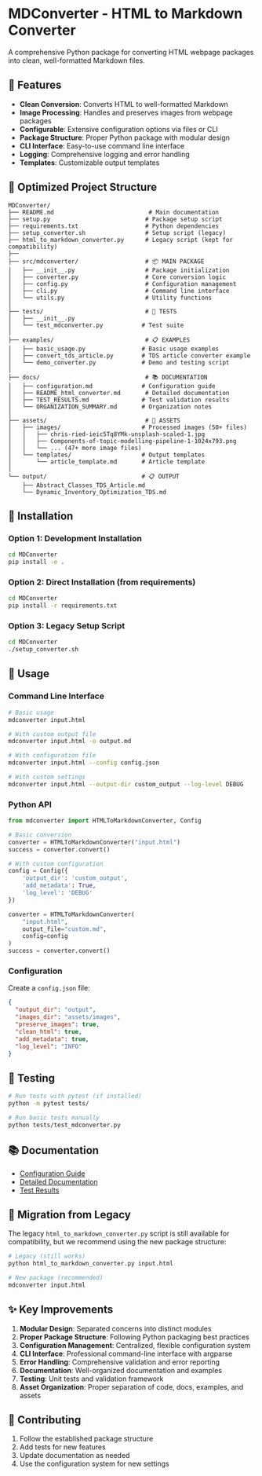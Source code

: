 # MDConverter - HTML to Markdown Converter

A comprehensive Python package for converting HTML webpage packages into clean, well-formatted Markdown files.

## 🚀 Features

- **Clean Conversion**: Converts HTML to well-formatted Markdown
- **Image Processing**: Handles and preserves images from webpage packages  
- **Configurable**: Extensive configuration options via files or CLI
- **Package Structure**: Proper Python package with modular design
- **CLI Interface**: Easy-to-use command line interface
- **Logging**: Comprehensive logging and error handling
- **Templates**: Customizable output templates

## 📁 Optimized Project Structure

```text
MDConverter/
├── README.md                           # Main documentation
├── setup.py                           # Package setup script
├── requirements.txt                   # Python dependencies
├── setup_converter.sh                 # Setup script (legacy)
├── html_to_markdown_converter.py      # Legacy script (kept for compatibility)
├── 
├── src/mdconverter/                   # 📦 MAIN PACKAGE
│   ├── __init__.py                    # Package initialization
│   ├── converter.py                   # Core conversion logic
│   ├── config.py                      # Configuration management
│   ├── cli.py                         # Command line interface
│   └── utils.py                       # Utility functions
│
├── tests/                             # 🧪 TESTS
│   ├── __init__.py
│   └── test_mdconverter.py           # Test suite
│
├── examples/                          # 📋 EXAMPLES
│   ├── basic_usage.py                # Basic usage examples
│   ├── convert_tds_article.py        # TDS article converter example
│   └── demo_converter.py             # Demo and testing script
│
├── docs/                              # 📚 DOCUMENTATION  
│   ├── configuration.md              # Configuration guide
│   ├── README_html_converter.md       # Detailed documentation
│   ├── TEST_RESULTS.md               # Test validation results
│   └── ORGANIZATION_SUMMARY.md       # Organization notes
│
├── assets/                            # 🎨 ASSETS
│   ├── images/                       # Processed images (50+ files)
│   │   ├── chris-ried-ieic5Tq8YMk-unsplash-scaled-1.jpg
│   │   ├── Components-of-topic-modelling-pipeline-1-1024x793.png
│   │   └── ... (47+ more image files)
│   └── templates/                    # Output templates
│       └── article_template.md       # Article template
│
└── output/                           # 📋 OUTPUT
    ├── Abstract_Classes_TDS_Article.md
    └── Dynamic_Inventory_Optimization_TDS.md
```

## 🔧 Installation

### Option 1: Development Installation
```bash
cd MDConverter
pip install -e .
```

### Option 2: Direct Installation (from requirements)
```bash
cd MDConverter  
pip install -r requirements.txt
```

### Option 3: Legacy Setup Script
```bash
cd MDConverter
./setup_converter.sh
```

## 📖 Usage

### Command Line Interface

```bash
# Basic usage
mdconverter input.html

# With custom output file
mdconverter input.html -o output.md

# With configuration file
mdconverter input.html --config config.json

# With custom settings
mdconverter input.html --output-dir custom_output --log-level DEBUG
```

### Python API

```python
from mdconverter import HTMLToMarkdownConverter, Config

# Basic conversion
converter = HTMLToMarkdownConverter("input.html")
success = converter.convert()

# With custom configuration
config = Config({
    'output_dir': 'custom_output',
    'add_metadata': True,
    'log_level': 'DEBUG'
})

converter = HTMLToMarkdownConverter(
    "input.html", 
    output_file="custom.md",
    config=config
)
success = converter.convert()
```

### Configuration

Create a `config.json` file:

```json
{
  "output_dir": "output",
  "images_dir": "assets/images",
  "preserve_images": true,
  "clean_html": true,
  "add_metadata": true,
  "log_level": "INFO"
}
```

## 🧪 Testing

```bash
# Run tests with pytest (if installed)
python -m pytest tests/

# Run basic tests manually
python tests/test_mdconverter.py
```

## 📚 Documentation

- [Configuration Guide](docs/configuration.md)
- [Detailed Documentation](docs/README_html_converter.md)
- [Test Results](docs/TEST_RESULTS.md)

## 🔄 Migration from Legacy

The legacy `html_to_markdown_converter.py` script is still available for compatibility, but we recommend using the new package structure:

```bash
# Legacy (still works)
python html_to_markdown_converter.py input.html

# New package (recommended)
mdconverter input.html
```

## ✨ Key Improvements

1. **Modular Design**: Separated concerns into distinct modules
2. **Proper Package Structure**: Following Python packaging best practices
3. **Configuration Management**: Centralized, flexible configuration system
4. **CLI Interface**: Professional command-line interface with argparse
5. **Error Handling**: Comprehensive validation and error reporting
6. **Documentation**: Well-organized documentation and examples
7. **Testing**: Unit tests and validation framework
8. **Asset Organization**: Proper separation of code, docs, examples, and assets

## 🤝 Contributing

1. Follow the established package structure
2. Add tests for new features
3. Update documentation as needed
4. Use the configuration system for new settings
